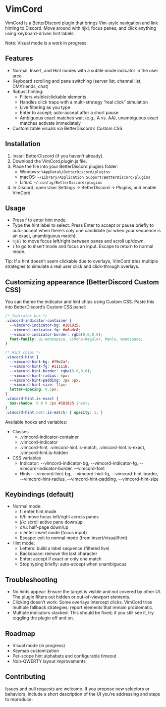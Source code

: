 # VimCord

VimCord is a BetterDiscord plugin that brings Vim-style navigation and link hinting to Discord. Move around with hjkl, focus panes, and click anything using keyboard-driven hint labels.

Note: Visual mode is a work in progress.

## Features

- Normal, Insert, and Hint modes with a subtle mode indicator in the user area
- Keyboard scrolling and pane switching (server list, channel list, DM/friends, chat)
- Robust hinting:
    - Filters visible/clickable elements
    - Handles click traps with a multi-strategy “real click” simulation
    - Live filtering as you type
    - Enter to accept; auto-accept after a short pause
    - Ambiguous exact matches wait (e.g., A vs. AA), unambiguous exact matches activate immediately
- Customizable visuals via BetterDiscord’s Custom CSS

## Installation

1. Install BetterDiscord (if you haven’t already).
2. Download the VimCord.plugin.js file.
3. Place the file into your BetterDiscord plugins folder:
    - Windows: `%AppData%/BetterDiscord/plugins`
    - macOS: `~/Library/Application Support/BetterDiscord/plugins`
    - Linux: `~/.config/BetterDiscord/plugins`
4. In Discord, open User Settings → BetterDiscord → Plugins, and enable VimCord.

## Usage

- Press f to enter hint mode.
- Type the hint label to select. Press Enter to accept or pause briefly to auto-accept when there’s only one candidate (or when your sequence is an exact, unambiguous match).
- `hjkl` to move focus left/right between panes and scroll up/down.
- `i` to go to insert mode and focus an input. Escape to return to normal mode.

Tip: If a hint doesn’t seem clickable due to overlays, VimCord tries multiple strategies to simulate a real user click and click-through overlays.

## Customizing appearance (BetterDiscord Custom CSS)

You can theme the indicator and hint chips using Custom CSS. Paste this into BetterDiscord’s Custom CSS panel:

```css
/* Indicator bar */
.vimcord-indicator-container {
  --vimcord-indicator-bg: #181825;
  --vimcord-indicator-fg: #a6adc8;
  --vimcord-indicator-border: rgba(0,0,0,0);
  font-family: ui-monospace, SFMono-Regular, Menlo, monospace;
}

/* Hint chips */
.vimcord-hint {
  --vimcord-hint-bg: #f9e2af;
  --vimcord-hint-fg: #11111b;
  --vimcord-hint-border: rgba(0,0,0,0);
  --vimcord-hint-radius: 6px;
  --vimcord-hint-padding: 3px 6px;
  --vimcord-hint-size: 11px;
  letter-spacing: 0.5px;
}
.vimcord-hint.is-exact {
  box-shadow: 0 0 0 2px #181825 inset;
}
.vimcord-hint:not(.is-match) { opacity: 1; }
```

Available hooks and variables:
- Classes
    - .vimcord-indicator-container
    - .vimcord-indicator
    - .vimcord-hint, .vimcord-hint.is-match, .vimcord-hint.is-exact, .vimcord-hint.is-hidden
- CSS variables
    - Indicator: --vimcord-indicator-bg, --vimcord-indicator-fg, --vimcord-indicator-border, --vimcord-font
    - Hints: --vimcord-hint-bg, --vimcord-hint-fg, --vimcord-hint-border, --vimcord-hint-radius, --vimcord-hint-padding, --vimcord-hint-size

## Keybindings (default)

- Normal mode:
    - f: enter hint mode
    - h/l: move focus left/right across panes
    - j/k: scroll active pane down/up
    - d/u: half-page down/up
    - i: enter insert mode (focus input)
    - Escape: exit to normal mode (from insert/visual/hint)
- Hint mode:
    - Letters: build a label sequence (filtered live)
    - Backspace: remove the last character
    - Enter: accept if exact or only one match
    - Stop typing briefly: auto-accept when unambiguous

## Troubleshooting

- No hints appear: Ensure the target is visible and not covered by other UI. The plugin filters out hidden or out-of-viewport elements.
- Clicking doesn’t work: Some overlays intercept clicks. VimCord tries multiple fallback strategies; report elements that remain problematic.
- Multiple indicators stacked: This should be fixed; if you still see it, try toggling the plugin off and on.

## Roadmap

- Visual mode (in progress)
- Keymap customization
- Per-scope hint alphabets and configurable timeout
- Non-QWERTY layout improvements

## Contributing

Issues and pull requests are welcome. If you propose new selectors or behaviors, include a short description of the UI you’re addressing and steps to reproduce.
